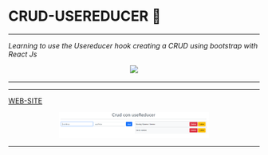 # **CRUD-USEREDUCER** :information_desk_person:

---

_Learning to use the Usereducer hook creating a CRUD using bootstrap with React Js_

<p align="center">
  <img width="100" src="https://miro.medium.com/max/3000/1*-Ijet6kVJqGgul6adezDLQ.png">
</p>

---

---

[WEB-SITE](https://crudusereducer.netlify.app/ 'WEB-SITE')

<p align="center">
  <img width="300" src="./src/readmeImage/screenshot.PNG">
</p>

---
